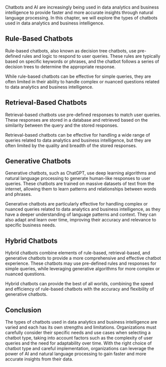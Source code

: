 
Chatbots and AI are increasingly being used in data analytics and business intelligence to provide faster and more accurate insights through natural language processing. In this chapter, we will explore the types of chatbots used in data analytics and business intelligence.

Rule-Based Chatbots
-------------------

Rule-based chatbots, also known as decision tree chatbots, use pre-defined rules and logic to respond to user queries. These rules are typically based on specific keywords or phrases, and the chatbot follows a series of decision trees to determine the appropriate response.

While rule-based chatbots can be effective for simple queries, they are often limited in their ability to handle complex or nuanced questions related to data analytics and business intelligence.

Retrieval-Based Chatbots
------------------------

Retrieval-based chatbots use pre-defined responses to match user queries. These responses are stored in a database and retrieved based on the similarity between the query and the stored responses.

Retrieval-based chatbots can be effective for handling a wide range of queries related to data analytics and business intelligence, but they are often limited by the quality and breadth of the stored responses.

Generative Chatbots
-------------------

Generative chatbots, such as ChatGPT, use deep learning algorithms and natural language processing to generate human-like responses to user queries. These chatbots are trained on massive datasets of text from the internet, allowing them to learn patterns and relationships between words and phrases.

Generative chatbots are particularly effective for handling complex or nuanced queries related to data analytics and business intelligence, as they have a deeper understanding of language patterns and context. They can also adapt and learn over time, improving their accuracy and relevance to specific business needs.

Hybrid Chatbots
---------------

Hybrid chatbots combine elements of rule-based, retrieval-based, and generative chatbots to provide a more comprehensive and effective chatbot experience. These chatbots may use pre-defined rules and responses for simple queries, while leveraging generative algorithms for more complex or nuanced questions.

Hybrid chatbots can provide the best of all worlds, combining the speed and efficiency of rule-based chatbots with the accuracy and flexibility of generative chatbots.

Conclusion
----------

The types of chatbots used in data analytics and business intelligence are varied and each has its own strengths and limitations. Organizations must carefully consider their specific needs and use cases when selecting a chatbot type, taking into account factors such as the complexity of user queries and the need for adaptability over time. With the right choice of chatbot type and careful implementation, organizations can leverage the power of AI and natural language processing to gain faster and more accurate insights from their data.

